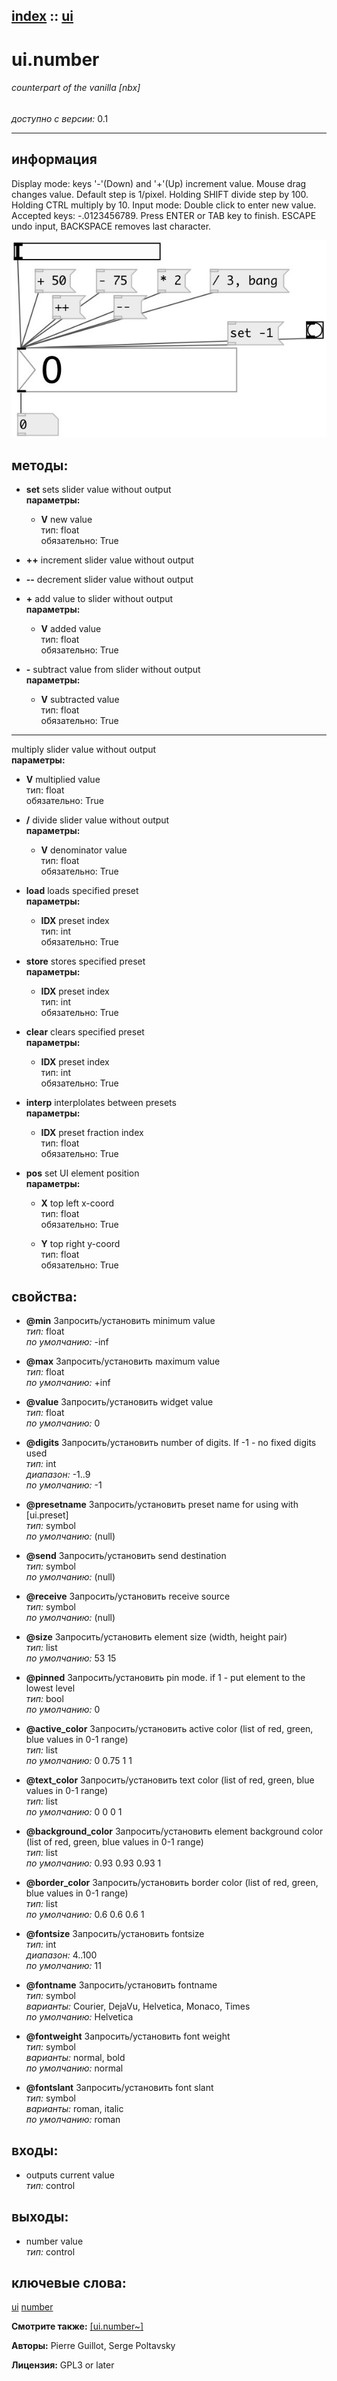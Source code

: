 [index](index.html) :: [ui](category_ui.html)
---

# ui.number

###### counterpart of the vanilla [nbx]

*доступно с версии:* 0.1

---


## информация
Display mode: keys &#39;-&#39;(Down) and &#39;+&#39;(Up) increment value. Mouse drag changes value. Default step is 1/pixel. Holding SHIFT divide step by 100. Holding CTRL multiply by 10. Input mode: Double click to enter new value. Accepted keys: -.0123456789. Press ENTER or TAB key to finish. ESCAPE undo input, BACKSPACE removes last character.


[![example](../examples/img/ui.number.jpg)](../examples/pd/ui.number.pd)





## методы:

* **set**
sets slider value without output<br>
  __параметры:__
  - **V** new value<br>
    тип: float <br>
    обязательно: True <br>

* **++**
increment slider value without output<br>

* **--**
decrement slider value without output<br>

* **+**
add value to slider without output<br>
  __параметры:__
  - **V** added value<br>
    тип: float <br>
    обязательно: True <br>

* **-**
subtract value from slider without output<br>
  __параметры:__
  - **V** subtracted value<br>
    тип: float <br>
    обязательно: True <br>

* *****
multiply slider value without output<br>
  __параметры:__
  - **V** multiplied value<br>
    тип: float <br>
    обязательно: True <br>

* **/**
divide slider value without output<br>
  __параметры:__
  - **V** denominator value<br>
    тип: float <br>
    обязательно: True <br>

* **load**
loads specified preset<br>
  __параметры:__
  - **IDX** preset index<br>
    тип: int <br>
    обязательно: True <br>

* **store**
stores specified preset<br>
  __параметры:__
  - **IDX** preset index<br>
    тип: int <br>
    обязательно: True <br>

* **clear**
clears specified preset<br>
  __параметры:__
  - **IDX** preset index<br>
    тип: int <br>
    обязательно: True <br>

* **interp**
interplolates between presets<br>
  __параметры:__
  - **IDX** preset fraction index<br>
    тип: float <br>
    обязательно: True <br>

* **pos**
set UI element position<br>
  __параметры:__
  - **X** top left x-coord<br>
    тип: float <br>
    обязательно: True <br>

  - **Y** top right y-coord<br>
    тип: float <br>
    обязательно: True <br>




## свойства:

* **@min** 
Запросить/установить minimum value<br>
_тип:_ float<br>
_по умолчанию:_ -inf<br>

* **@max** 
Запросить/установить maximum value<br>
_тип:_ float<br>
_по умолчанию:_ +inf<br>

* **@value** 
Запросить/установить widget value<br>
_тип:_ float<br>
_по умолчанию:_ 0<br>

* **@digits** 
Запросить/установить number of digits. If -1 - no fixed digits used<br>
_тип:_ int<br>
_диапазон:_ -1..9<br>
_по умолчанию:_ -1<br>

* **@presetname** 
Запросить/установить preset name for using with [ui.preset]<br>
_тип:_ symbol<br>
_по умолчанию:_ (null)<br>

* **@send** 
Запросить/установить send destination<br>
_тип:_ symbol<br>
_по умолчанию:_ (null)<br>

* **@receive** 
Запросить/установить receive source<br>
_тип:_ symbol<br>
_по умолчанию:_ (null)<br>

* **@size** 
Запросить/установить element size (width, height pair)<br>
_тип:_ list<br>
_по умолчанию:_ 53 15<br>

* **@pinned** 
Запросить/установить pin mode. if 1 - put element to the lowest level<br>
_тип:_ bool<br>
_по умолчанию:_ 0<br>

* **@active_color** 
Запросить/установить active color (list of red, green, blue values in 0-1 range)<br>
_тип:_ list<br>
_по умолчанию:_ 0 0.75 1 1<br>

* **@text_color** 
Запросить/установить text color (list of red, green, blue values in 0-1 range)<br>
_тип:_ list<br>
_по умолчанию:_ 0 0 0 1<br>

* **@background_color** 
Запросить/установить element background color (list of red, green, blue values in 0-1 range)<br>
_тип:_ list<br>
_по умолчанию:_ 0.93 0.93 0.93 1<br>

* **@border_color** 
Запросить/установить border color (list of red, green, blue values in 0-1 range)<br>
_тип:_ list<br>
_по умолчанию:_ 0.6 0.6 0.6 1<br>

* **@fontsize** 
Запросить/установить fontsize<br>
_тип:_ int<br>
_диапазон:_ 4..100<br>
_по умолчанию:_ 11<br>

* **@fontname** 
Запросить/установить fontname<br>
_тип:_ symbol<br>
_варианты:_ Courier, DejaVu, Helvetica, Monaco, Times<br>
_по умолчанию:_ Helvetica<br>

* **@fontweight** 
Запросить/установить font weight<br>
_тип:_ symbol<br>
_варианты:_ normal, bold<br>
_по умолчанию:_ normal<br>

* **@fontslant** 
Запросить/установить font slant<br>
_тип:_ symbol<br>
_варианты:_ roman, italic<br>
_по умолчанию:_ roman<br>



## входы:

* outputs current value<br>
_тип:_ control



## выходы:

* number value<br>
_тип:_ control



## ключевые слова:

[ui](keywords/ui.html)
[number](keywords/number.html)



**Смотрите также:**
[\[ui.number~\]](ui.number~.html)




**Авторы:** Pierre Guillot, Serge Poltavsky




**Лицензия:** GPL3 or later





